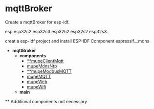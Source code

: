 # mqttBroker

Create a mqttBroker for esp-idf.

esp esp32c2 esp32c3 esp32h2 esp32s2 esp32s3.

creat a esp-idf project and install ESP-IDF Component espressif__mdns



- __mqttBroker__
    - __components__
      - [**mupeClientMqtt](https://github.com/mupeMQTT/mupeClientMqtt)
      - [mupeMdnsNtp](https://github.com/mupeMQTT/mupeMdnsNtp)
      - [**mupeModbusMQTT](https://github.com/mupeMQTT/mupeModbusMQTT)
      - [mupeMQTT](https://github.com/mupeMQTT/mupeMQTT)
      - [mupeWeb](https://github.com/mupeMQTT/mupeWeb)
      - [mupeWifi](https://github.com/mupeMQTT/mupeWifi)
    - __main__
   
** Additional components not necessary
 